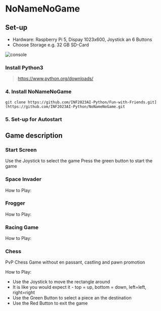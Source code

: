 # NoNameNoGame

## Set-up
+ Hardware: Raspberry Pi 5, Dispay 1023x600, Joystick an 6 Buttons
+ Choose Storage e.g. 32 GB SD-Card

![console](https://github.com/INF2023AI-Python/NoNameNoGame/assets/158037983/2a140b00-0486-47b8-b097-e428eeb822d8)

### Install Python3

 > https://www.python.org/downloads/

### 4. Install NoNameNoGame
  ```
  git clone https://github.com/INF2023AI-Python/Fun-with-Friends.git](https://github.com/INF2023AI-Python/NoNameNoGame.git
  ```
### 5. Set-up for Autostart


## Game description
### Start Screen
Use the Joystick to select the game 
Press the green button to start the game
### Space Invader

How to Play:


### Frogger


How to Play:


### Racing Game


How to Play:


### Chess
PvP Chess Game without en passant, castling and pawn promotion

How to Play: <br>
+ Use the Joystick to move the rectangle around</li>
+ It is like you would expect it - top = up, bottom = down, left=left, right=right
+ Use the Green Button to select a piece an the destination
+ Use the Red Button to exit the game


